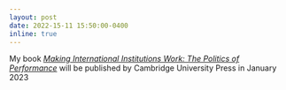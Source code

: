 ```yaml
---
layout: post
date: 2022-15-11 15:50:00-0400
inline: true
---
```


My book [_Making International Institutions Work: The Politics of Performance_](https://ranjitlall.github.io/book/) will be published by Cambridge University Press in January 2023
